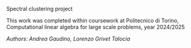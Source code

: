 Spectral clustering project

This work was completed within coursework at Politecnico di Torino, Computational linear algebra for large scale problems, year 2024/2025

_Authors: Andrea Gaudino, Lorenzo Grivet Talocia_
